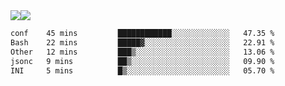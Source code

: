 <div style="display: flex; flex-direction: row;">
<img style="height: auto; width: auto;" class="img" src="https://raw.githubusercontent.com/blazepp/github-stats/master/generated/overview.svg#gh-dark-mode-only" />
<img style="height: auto; width: auto;" class="img" src="https://raw.githubusercontent.com/blazepp/github-stats/master/generated/languages.svg#gh-dark-mode-only" />
</div>

<div style="display: flex; flex-direction: row;">
<!--START_SECTION:waka-->

```txt
conf    45 mins         ████████████░░░░░░░░░░░░░   47.35 %
Bash    22 mins         █████▓░░░░░░░░░░░░░░░░░░░   22.91 %
Other   12 mins         ███▒░░░░░░░░░░░░░░░░░░░░░   13.06 %
jsonc   9 mins          ██▒░░░░░░░░░░░░░░░░░░░░░░   09.90 %
INI     5 mins          █▒░░░░░░░░░░░░░░░░░░░░░░░   05.70 %
```

<!--END_SECTION:waka-->
</div>
